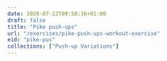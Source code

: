 ```yaml
---
date: 2020-07-22T09:58:16+01:00
draft: false
title: "Pike push-ups"
url: "/exercises/pike-push-ups-workout-exercise"
eid: "pike-pus"
collections: ["Push-up Variations"]
---
```

